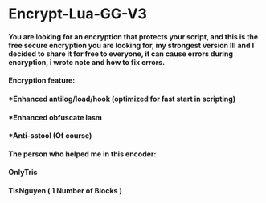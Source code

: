 # Encrypt-Lua-GG-V3
<h4>You are looking for an encryption that protects your script, and this is the free secure encryption you are looking for, my strongest version III and I decided to share it for free to everyone, it can cause errors during encryption, i wrote note and how to fix errors.</h4>
<h4>Encryption feature:</h4>
<h4>*Enhanced antilog/load/hook (optimized for fast start in scripting)</h4>
<h4>*Enhanced obfuscate lasm</h4>
<h4>*Anti-sstool (Of course)</h4>
<h4>The person who helped me in this encoder:</h4>
<h4>OnlyTris</h4>
<h4>TisNguyen ( 1 Number of Blocks )</h4>
